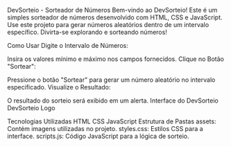 DevSorteio - Sorteador de Números
Bem-vindo ao DevSorteio! Este é um simples sorteador de números desenvolvido com HTML, CSS e JavaScript. Use este projeto para gerar números aleatórios dentro de um intervalo específico. Divirta-se explorando e sorteando números!

Como Usar
Digite o Intervalo de Números:

Insira os valores mínimo e máximo nos campos fornecidos.
Clique no Botão "Sortear":

Pressione o botão "Sortear" para gerar um número aleatório no intervalo especificado.
Visualize o Resultado:

O resultado do sorteio será exibido em um alerta.
Interface do DevSorteio
DevSorteio Logo

Tecnologias Utilizadas
HTML
CSS
JavaScript
Estrutura de Pastas
assets: Contém imagens utilizadas no projeto.
styles.css: Estilos CSS para a interface.
scripts.js: Código JavaScript para a lógica de sorteio.
